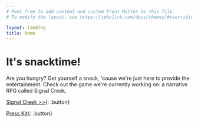 ```yaml
---
# Feel free to add content and custom Front Matter to this file.
# To modify the layout, see https://jekyllrb.com/docs/themes/#overriding-theme-defaults

layout: landing
title: Home
---
```

# It's snacktime!

Are you hungry?
Get yourself a snack, 'cause we're just here to provide the entertainment. Check out the game we're currently working on: a narrative RPG called Signal Creek.

[Signal Creek >>](signalcreek.html){: .button}

[Press Kit](https://docs.google.com/document/d/1WkEE3o5ZGTSK3bF3Y5Ujxyk5LZd-p7nYJo7SdPYofXc/edit?usp=sharing){: .button}